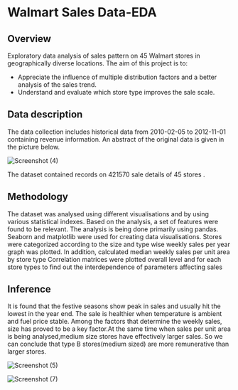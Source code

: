# Walmart Sales Data-EDA
## Overview
Exploratory data analysis of sales pattern on 45 Walmart stores in geographically diverse locations.
The aim of this project is to:
* Appreciate the influence of multiple distribution factors and a better analysis of the sales trend.
* Understand and evaluate which store type improves the sale scale.




## Data description
The data collection includes historical data from 2010-02-05 to 2012-11-01 containing revenue information. An abstract of the original data is given in the picture below. 

![Screenshot (4)](https://user-images.githubusercontent.com/73240466/104918220-73694500-59ba-11eb-827a-66dfb356f428.png)



The dataset contained records on 421570 sale details of 45 stores .

## Methodology
The dataset was analysed using different visualisations and by using various statistical indexes. Based on the analysis, a set of features were found to be relevant. The analysis is being done primarily using pandas. Seaborn and matplotlib were used for creating data visualisations. 
Stores were categorized according to the size and type wise weekly sales per year graph was plotted. In addition, calculated median weekly sales per unit area by store type
Correlation matrices were plotted overall level and for each store types to find out the interdependence of parameters affecting sales

## Inference
It is found that the festive seasons show peak in sales and usually hit the lowest in the year end. The sale is healthier when temperature is ambient and fuel price stable. Among the factors that determine the weekly sales, size has proved to be a key factor.At the same time when sales per unit area is being analysed,medium size stores have effectively larger sales. So we can conclude that type B stores(medium sized) are more remunerative than larger stores.

![Screenshot (5)](https://user-images.githubusercontent.com/73240466/104918397-b1feff80-59ba-11eb-9222-300156de029b.png)
 
![Screenshot (7)](https://user-images.githubusercontent.com/73240466/104918887-70228900-59bb-11eb-9549-e6ce61660995.png)
